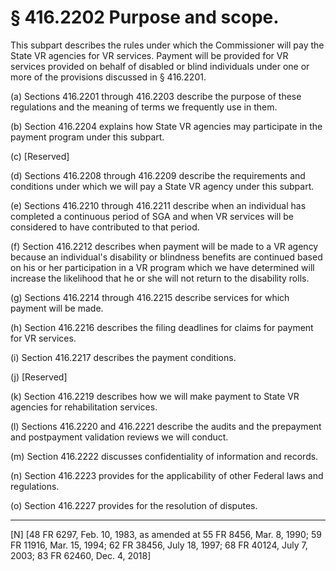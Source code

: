 # § 416.2202   Purpose and scope.

This subpart describes the rules under which the Commissioner will pay the State VR agencies for VR services. Payment will be provided for VR services provided on behalf of disabled or blind individuals under one or more of the provisions discussed in § 416.2201.


(a) Sections 416.2201 through 416.2203 describe the purpose of these regulations and the meaning of terms we frequently use in them.


(b) Section 416.2204 explains how State VR agencies may participate in the payment program under this subpart.


(c) [Reserved]


(d) Sections 416.2208 through 416.2209 describe the requirements and conditions under which we will pay a State VR agency under this subpart.


(e) Sections 416.2210 through 416.2211 describe when an individual has completed a continuous period of SGA and when VR services will be considered to have contributed to that period.


(f) Section 416.2212 describes when payment will be made to a VR agency because an individual's disability or blindness benefits are continued based on his or her participation in a VR program which we have determined will increase the likelihood that he or she will not return to the disability rolls.


(g) Sections 416.2214 through 416.2215 describe services for which payment will be made.


(h) Section 416.2216 describes the filing deadlines for claims for payment for VR services.


(i) Section 416.2217 describes the payment conditions.


(j) [Reserved]


(k) Section 416.2219 describes how we will make payment to State VR agencies for rehabilitation services.


(l) Sections 416.2220 and 416.2221 describe the audits and the prepayment and postpayment validation reviews we will conduct.


(m) Section 416.2222 discusses confidentiality of information and records.


(n) Section 416.2223 provides for the applicability of other Federal laws and regulations.


(o) Section 416.2227 provides for the resolution of disputes.



---

[N] [48 FR 6297, Feb. 10, 1983, as amended at 55 FR 8456, Mar. 8, 1990; 59 FR 11916, Mar. 15, 1994; 62 FR 38456, July 18, 1997; 68 FR 40124, July 7, 2003; 83 FR 62460, Dec. 4, 2018]




